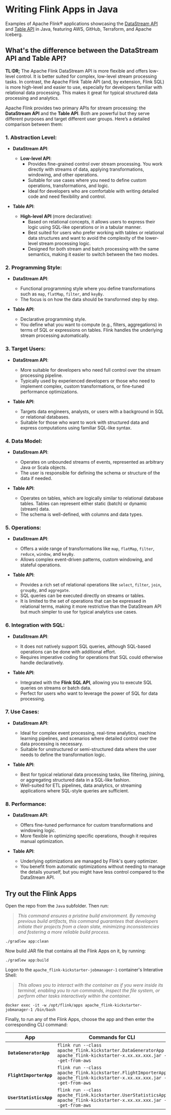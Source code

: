 # Writing Flink Apps in Java
Examples of Apache Flink® applications showcasing the [DataStream API](https://nightlies.apache.org/flink/flink-docs-master/docs/learn-flink/datastream_api/) and [Table API](https://nightlies.apache.org/flink/flink-docs-master/docs/dev/table/overview/) in Java, featuring AWS, GitHub, Terraform, and Apache Iceberg.

## What's the difference between the DataStream API and Table API?
**TL:DR;**  The Apache Flink DataStream API is more flexible and offers low-level control.  It is better suited for complex, low-level stream processing tasks.  In contrast, the Apache Flink Table API (and, by extension, Flink SQL) is more high-level and easier to use, especially for developers familiar with relational data processing. This makes it great for typical structured data processing and analytics.

Apache Flink provides two primary APIs for stream processing: the **DataStream API** and the **Table API**.  Both are powerful but they serve different purposes and target different user groups.  Here’s a detailed comparison between them:

### 1. **Abstraction Level**:
  - **DataStream API**:
    - **Low-level API**:
      - Provides fine-grained control over stream processing. You work directly with streams of data, applying transformations, windowing, and other operations.
      - Suitable for use cases where you need to define custom operations, transformations, and logic.
      - Ideal for developers who are comfortable with writing detailed code and need flexibility and control.

  - **Table API**:
    - **High-level API** (more declarative):
      - Based on relational concepts, it allows users to express their logic using SQL-like operations or in a tabular manner.
      - Best suited for users who prefer working with tables or relational data structures and want to avoid the complexity of the lower-level stream processing logic.
      - Designed for both stream and batch processing with the same semantics, making it easier to switch between the two modes.

### 2. **Programming Style**:
   - **DataStream API**:
     - Functional programming style where you define transformations such as `map`, `flatMap`, `filter`, and `keyBy`.
     - The focus is on how the data should be transformed step by step.

   - **Table API**:
     - Declarative programming style.
     - You define what you want to compute (e.g., filters, aggregations) in terms of SQL or expressions on tables. Flink handles the underlying stream processing automatically.

### 3. **Target Users**:
   - **DataStream API**:
     - More suitable for developers who need full control over the stream processing pipeline.
     - Typically used by experienced developers or those who need to implement complex, custom transformations, or fine-tuned performance optimizations.

   - **Table API**:
     - Targets data engineers, analysts, or users with a background in SQL or relational databases.
     - Suitable for those who want to work with structured data and express computations using familiar SQL-like syntax.

### 4. **Data Model**:
   - **DataStream API**:
     - Operates on unbounded streams of events, represented as arbitrary Java or Scala objects.
     - The user is responsible for defining the schema or structure of the data if needed.

   - **Table API**:
     - Operates on tables, which are logically similar to relational database tables. Tables can represent either static (batch) or dynamic (stream) data.
     - The schema is well-defined, with columns and data types.

### 5. **Operations**:
   - **DataStream API**:
     - Offers a wide range of transformations like `map`, `flatMap`, `filter`, `reduce`, `window`, and `keyBy`.
     - Allows complex event-driven patterns, custom windowing, and stateful operations.

   - **Table API**:
     - Provides a rich set of relational operations like `select`, `filter`, `join`, `groupBy`, and `aggregate`.
     - SQL queries can be executed directly on streams or tables.
     - It is limited to the set of operations that can be expressed in relational terms, making it more restrictive than the DataStream API but much simpler to use for typical analytics use cases.

### 6. **Integration with SQL**:
   - **DataStream API**:
     - It does not natively support SQL queries, although SQL-based operations can be done with additional effort.
     - Requires imperative coding for operations that SQL could otherwise handle declaratively.

   - **Table API**:
     - Integrated with the **Flink SQL API**, allowing you to execute SQL queries on streams or batch data.
     - Perfect for users who want to leverage the power of SQL for data processing.

### 7. **Use Cases**:
   - **DataStream API**:
     - Ideal for complex event processing, real-time analytics, machine learning pipelines, and scenarios where detailed control over the data processing is necessary.
     - Suitable for unstructured or semi-structured data where the user needs to define the transformation logic.

   - **Table API**:
     - Best for typical relational data processing tasks, like filtering, joining, or aggregating structured data in a SQL-like fashion.
     - Well-suited for ETL pipelines, data analytics, or streaming applications where SQL-style queries are sufficient.

### 8. **Performance**:
   - **DataStream API**:
     - Offers fine-tuned performance for custom transformations and windowing logic.
     - More flexible in optimizing specific operations, though it requires manual optimization.

   - **Table API**:
     - Underlying optimizations are managed by Flink's query optimizer.
     - You benefit from automatic optimizations without needing to manage the details yourself, but you might have less control compared to the DataStream API.

## Try out the Flink Apps
Open the repo from the `Java` subfolder.  Then run:

> *This command ensures a pristine build environment.  By removing previous build artifacts, this command guarantees that developers initiate their projects from a clean slate, minimizing inconsistencies and fostering a more reliable build process.*

```
./gradlew app:clean
```

Now build JAR file that contains all the Flink Apps on it, by running:

```
./gradlew app:build
```

Logon to the `apache_flink-kickstarter-jobmanager-1` container's Interative Shell:
> *This allows you to interact with the container as if you were inside its terminal, enabling you to run commands, inspect the file system, or perform other tasks interactively within the container.*
```
docker exec -it -w /opt/flink/apps apache_flink-kickstarter-jobmanager-1 /bin/bash
```

Finally, to run any of the Flink Apps, choose the app and then enter the corresponding CLI command:

App|Commands for CLI
-|-
**`DataGeneratorApp`**|`flink run --class apache_flink.kickstarter.DataGeneratorApp apache_flink-kickstarter-x.xx.xx.xxx.jar --get-from-aws`
**`FlightImporterApp`**|`flink run --class apache_flink.kickstarter.FlightImporterApp apache_flink-kickstarter-x.xx.xx.xxx.jar --get-from-aws`
**`UserStatisticsApp`**|`flink run --class apache_flink.kickstarter.UserStatisticsApp apache_flink-kickstarter-x.xx.xx.xxx.jar --get-from-aws`
